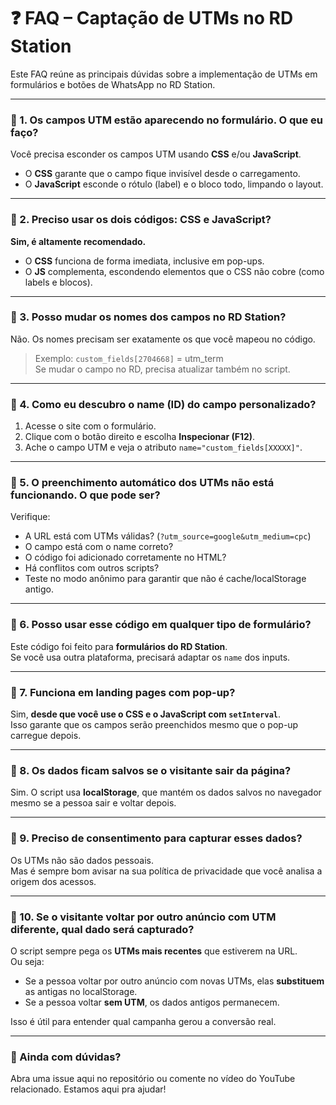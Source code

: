 # ❓ FAQ – Captação de UTMs no RD Station

Este FAQ reúne as principais dúvidas sobre a implementação de UTMs em formulários e botões de WhatsApp no RD Station.

---

### 🔹 1. Os campos UTM estão aparecendo no formulário. O que eu faço?

Você precisa esconder os campos UTM usando **CSS** e/ou **JavaScript**.

- O **CSS** garante que o campo fique invisível desde o carregamento.
- O **JavaScript** esconde o rótulo (label) e o bloco todo, limpando o layout.

---

### 🔹 2. Preciso usar os dois códigos: CSS e JavaScript?

**Sim, é altamente recomendado.**

- O **CSS** funciona de forma imediata, inclusive em pop-ups.
- O **JS** complementa, escondendo elementos que o CSS não cobre (como labels e blocos).

---

### 🔹 3. Posso mudar os nomes dos campos no RD Station?

Não. Os nomes precisam ser exatamente os que você mapeou no código.

> Exemplo: `custom_fields[2704668]` = utm_term  
Se mudar o campo no RD, precisa atualizar também no script.

---

### 🔹 4. Como eu descubro o name (ID) do campo personalizado?

1. Acesse o site com o formulário.
2. Clique com o botão direito e escolha **Inspecionar (F12)**.
3. Ache o campo UTM e veja o atributo `name="custom_fields[XXXXX]"`.

---

### 🔹 5. O preenchimento automático dos UTMs não está funcionando. O que pode ser?

Verifique:

- A URL está com UTMs válidas? (`?utm_source=google&utm_medium=cpc`)
- O campo está com o name correto?
- O código foi adicionado corretamente no HTML?
- Há conflitos com outros scripts?
- Teste no modo anônimo para garantir que não é cache/localStorage antigo.

---

### 🔹 6. Posso usar esse código em qualquer tipo de formulário?

Este código foi feito para **formulários do RD Station**.  
Se você usa outra plataforma, precisará adaptar os `name` dos inputs.

---

### 🔹 7. Funciona em landing pages com pop-up?

Sim, **desde que você use o CSS e o JavaScript com `setInterval`**.  
Isso garante que os campos serão preenchidos mesmo que o pop-up carregue depois.

---

### 🔹 8. Os dados ficam salvos se o visitante sair da página?

Sim. O script usa **localStorage**, que mantém os dados salvos no navegador mesmo se a pessoa sair e voltar depois.

---

### 🔹 9. Preciso de consentimento para capturar esses dados?

Os UTMs não são dados pessoais.  
Mas é sempre bom avisar na sua política de privacidade que você analisa a origem dos acessos.

---

### 🔹 10. Se o visitante voltar por outro anúncio com UTM diferente, qual dado será capturado?

O script sempre pega os **UTMs mais recentes** que estiverem na URL.  
Ou seja:

- Se a pessoa voltar por outro anúncio com novas UTMs, elas **substituem** as antigas no localStorage.
- Se a pessoa voltar **sem UTM**, os dados antigos permanecem.

Isso é útil para entender qual campanha gerou a conversão real.

---

### 🧠 Ainda com dúvidas?

Abra uma issue aqui no repositório ou comente no vídeo do YouTube relacionado. Estamos aqui pra ajudar!
